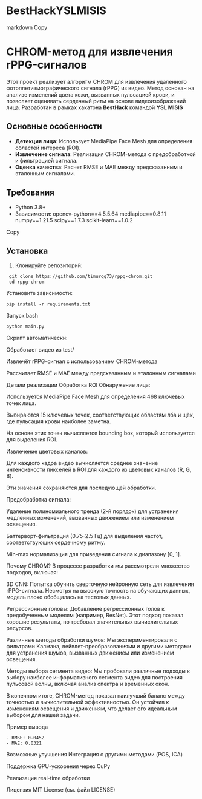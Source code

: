 # BestHackYSLMISIS
markdown
Copy
# CHROM-метод для извлечения rPPG-сигналов

Этот проект реализует алгоритм CHROM для извлечения удаленного фотоплетизмографического сигнала (rPPG) из видео. Метод основан на анализе изменений цвета кожи, вызванных пульсацией крови, и позволяет оценивать сердечный ритм на основе видеоизображений лица. Разработан в рамках хакатона **BestHack** командой **YSL MISIS**

## Основные особенности
- **Детекция лица**: Использует MediaPipe Face Mesh для определения областей интереса (ROI).
- **Извлечение сигнала**: Реализация CHROM-метода с предобработкой и фильтрацией сигнала.
- **Оценка качества**: Расчет RMSE и MAE между предсказанным и эталонным сигналами.

## Требования
- Python 3.8+
- Зависимости:
opencv-python==4.5.5.64
mediapipe==0.8.11
numpy==1.21.5
scipy==1.7.3
scikit-learn==1.0.2

Copy

## Установка
1. Клонируйте репозиторий:
```
 git clone https://github.com/timurqq73/rppg-chrom.git
 cd rppg-chrom
 ```
Установите зависимости:

 ```
pip install -r requirements.txt
```

Запуск
bash
```
python main.py
```
Скрипт автоматически:

Обработает видео из test/

Извлечёт rPPG-сигнал с использованием CHROM-метода

Рассчитает RMSE и MAE между предсказанным и эталонным сигналами

Детали реализации
Обработка ROI
Обнаружение лица:

Используется MediaPipe Face Mesh для определения 468 ключевых точек лица.

Выбираются 15 ключевых точек, соответствующих областям лба и щёк, где пульсация крови наиболее заметна.

На основе этих точек вычисляется bounding box, который используется для выделения ROI.

Извлечение цветовых каналов:

Для каждого кадра видео вычисляется среднее значение интенсивности пикселей в ROI для каждого из цветовых каналов (R, G, B).

Эти значения сохраняются для последующей обработки.

Предобработка сигнала:

Удаление полиномиального тренда (2-й порядок) для устранения медленных изменений, вызванных движением или изменением освещения.

Баттерворт-фильтрация (0.75-2.5 Гц) для выделения частот, соответствующих сердечному ритму.

Min-max нормализация для приведения сигнала к диапазону [0, 1].

Почему CHROM?
В процессе разработки мы рассмотрели множество подходов, включая:

3D CNN: Попытка обучить сверточную нейронную сеть для извлечения rPPG-сигнала. Несмотря на высокую точность на обучающих данных, модель плохо обобщалась на тестовых данных.

Регрессионные головы: Добавление регрессионных голов к предобученным моделям (например, ResNet). Этот подход показал хорошие результаты, но требовал значительных вычислительных ресурсов.

Различные методы обработки шумов: Мы экспериментировали с фильтрами Калмана, вейвлет-преобразованиями и другими методами для устранения шумов, вызванных движением или изменением освещения.

Методы выбора сегмента видео: Мы пробовали различные подходы к выбору наиболее информативного сегмента видео для построения пульсовой волны, включая анализ спектра и временных окон.

В конечном итоге, CHROM-метод показал наилучший баланс между точностью и вычислительной эффективностью. Он устойчив к изменениям освещения и движениям, что делает его идеальным выбором для нашей задачи.

Пример вывода
```
- RMSE: 0.0452
- MAE: 0.0321
```
Возможные улучшения
Интеграция с другими методами (POS, ICA)

Поддержка GPU-ускорения через CuPy

Реализация real-time обработки

Лицензия
MIT License (см. файл LICENSE)

